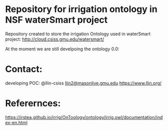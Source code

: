 Repository for irrigation ontology in NSF waterSmart project
===================

Repository created to store the irrigation Ontology used in waterSmart project: http://cloud.csiss.gmu.edu/watersmart/

At the moment we are still develpoing the ontology 0.0:


Contact: 
===================
developing POC: @llin-csiss llin2@masonlive.gmu.edu
https://www.llin.org/




Referernces: 
===================
https://irstea.github.io/irrig/OnToology/ontology/irrig.owl/documentation/index-en.html
